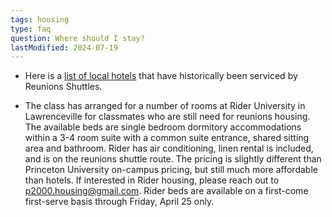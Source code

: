 ```yaml
---
tags: housing
type: faq
question: Where should I stay?
lastModified: 2024-07-19
---
```


- Here is a [list of local hotels](https://docs.google.com/spreadsheets/d/1chWYFV69EQlY-L3wMB8wqE0hravAz8YuFYw_Y0W5qkk/edit?gid=0#gid=0) that have historically been serviced by Reunions Shuttles.

- The class has arranged for a number of rooms at Rider University in Lawrenceville for classmates who are still need for reunions housing.  The available beds are single bedroom dormitory accommodations within a 3-4 room suite with a common suite entrance, shared sitting area and bathroom.  Rider has air conditioning, linen rental is included, and is on the reunions shuttle route.   The pricing is slightly different than Princeton University on-campus pricing, but still much more affordable than hotels.  If interested in Rider housing, please reach out to [p2000.housing@gmail.com](p2000.housing@gmail.com).  Rider beds are available on a first-come first-serve basis through Friday, April 25 only.

<!--Limited on-campus housing will be allocated via lottery in mid-February. Those who receive beds will be emailed, and room assignments will be distributed by University housing representatives at check-in.-->
<!---->
<!--For those who indicate interest in on-campus housing but do not receive beds, an email will also be sent in mid-February offering alternative housing options (the class is investigating housing at Rider College for these classmates and their guests).-->
